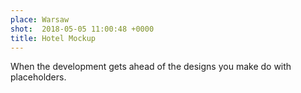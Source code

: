 ```yaml
---
place: Warsaw
shot:  2018-05-05 11:00:48 +0000
title: Hotel Mockup
---
```


When the development gets ahead of the designs you make do with placeholders.
